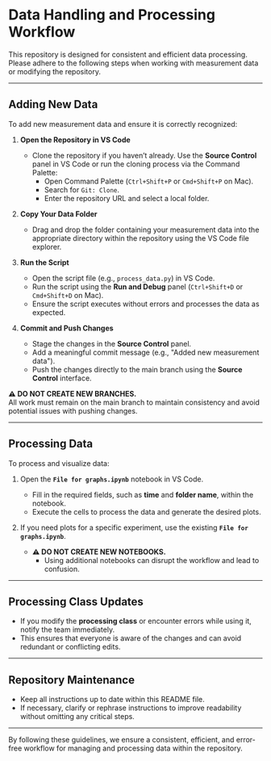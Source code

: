 
# **Data Handling and Processing Workflow**

This repository is designed for consistent and efficient data processing. Please adhere to the following steps when working with measurement data or modifying the repository.

---

## **Adding New Data**
To add new measurement data and ensure it is correctly recognized:

1. **Open the Repository in VS Code**  
   - Clone the repository if you haven’t already. Use the **Source Control** panel in VS Code or run the cloning process via the Command Palette:
     - Open Command Palette (`Ctrl+Shift+P` or `Cmd+Shift+P` on Mac).
     - Search for `Git: Clone`.
     - Enter the repository URL and select a local folder.

2. **Copy Your Data Folder**  
   - Drag and drop the folder containing your measurement data into the appropriate directory within the repository using the VS Code file explorer.

3. **Run the Script**  
   - Open the script file (e.g., `process_data.py`) in VS Code.  
   - Run the script using the **Run and Debug** panel (`Ctrl+Shift+D` or `Cmd+Shift+D` on Mac).  
   - Ensure the script executes without errors and processes the data as expected.

4. **Commit and Push Changes**  
   - Stage the changes in the **Source Control** panel.  
   - Add a meaningful commit message (e.g., "Added new measurement data").  
   - Push the changes directly to the main branch using the **Source Control** interface.  

**⚠️ DO NOT CREATE NEW BRANCHES.**  
All work must remain on the main branch to maintain consistency and avoid potential issues with pushing changes.

---

## **Processing Data**
To process and visualize data:

1. Open the **`File for graphs.ipynb`** notebook in VS Code.  
   - Fill in the required fields, such as **time** and **folder name**, within the notebook.  
   - Execute the cells to process the data and generate the desired plots.

2. If you need plots for a specific experiment, use the existing **`File for graphs.ipynb`**.  
   - **⚠️ DO NOT CREATE NEW NOTEBOOKS.**  
     - Using additional notebooks can disrupt the workflow and lead to confusion.

---

## **Processing Class Updates**
- If you modify the **processing class** or encounter errors while using it, notify the team immediately.  
- This ensures that everyone is aware of the changes and can avoid redundant or conflicting edits.

---

## **Repository Maintenance**
- Keep all instructions up to date within this README file.  
- If necessary, clarify or rephrase instructions to improve readability without omitting any critical steps.  

---

By following these guidelines, we ensure a consistent, efficient, and error-free workflow for managing and processing data within the repository.
